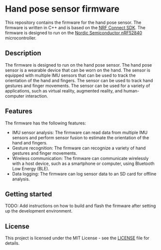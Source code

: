 # Hand pose sensor firmware
This repository contains the firmware for the hand pose sensor. The firmware is written in C++ and is based on the [NRF Connect SDK](https://www.nordicsemi.com/Software-and-Tools/Software/nRF-Connect-SDK). The firmware is designed to run on the [Nordic Semiconductor nRF52840](https://www.nordicsemi.com/Products/Low-power-short-range-wireless/nRF52840) microcontroller.

## Description
The firmware is designed to run on the hand pose sensor. The hand pose sensor is a wearable device that can be worn on the hand. The sensor is equipped with multiple IMU sensors that can be used to track the orientation of the hand and fingers. The sensor can be used to track hand gestures and finger movements. The sensor can be used for a variety of applications, such as virtual reality, augmented reality, and human-computer interaction.

## Features
The firmware has the following features:
- IMU sensor analysis: The firmware can read data from multiple IMU sensors and perform sensor fusion to estimate the orientation of the hand and fingers.
- Gesture recognition: The firmware can recognize a variety of hand gestures and finger movements.
- Wireless communication: The firmware can communicate wirelessly with a host device, such as a smartphone or computer, using Bluetooth Low Energy (BLE).
- Data logging: The firmware can log sensor data to an SD card for offline analysis.

## Getting started
TODO: Add instructions on how to build and flash the firmware after setting up the development environment.

## License
This project is licensed under the MIT License - see the [LICENSE](LICENSE) file for details.